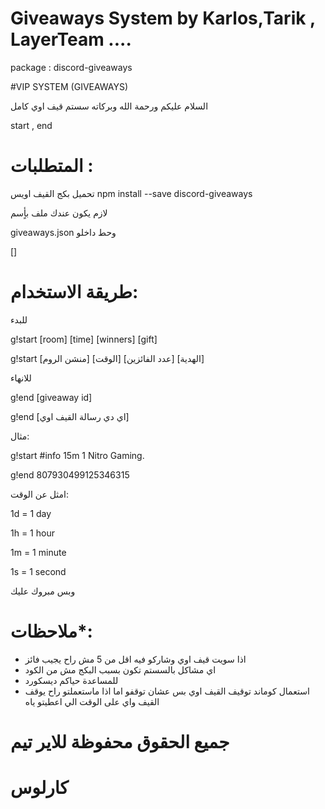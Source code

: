# Giveaways System by Karlos,Tarik , LayerTeam ....

package : discord-giveaways

#VIP SYSTEM (GIVEAWAYS)

السلام عليكم ورحمة الله وبركاته سستم قيف اوي كامل 

start , end

# المتطلبات :

تحميل بكج القيف اويس
npm install --save discord-giveaways

لازم يكون عندك ملف بأٍسم

giveaways.json
وحط داخلو

[]

# طريقة الاستخدام:

للبدء

g!start [room] [time] [winners] [gift]

g!start [منشن الروم] [الوقت] [عدد الفائزين] [الهدية]

للانهاء

g!end [giveaway id]

g!end [اي دي رسالة القيف اوي]

مثال:

g!start #info 15m 1 Nitro Gaming.

g!end 807930499125346315


امثل عن الوقت:

1d = 1 day

1h = 1 hour

1m = 1 minute

1s = 1 second


وبس مبروك عليك

# ملاحظات*:

* اذا سويت قيف اوي وشاركو فيه اقل من 5 مش راح يجيب فائز
* اي مشاكل بالسستم تكون بسبب البكج مش من الكود
* للمساعدة حياكم ديسكورد
* استعمال كوماند توقيف القيف اوي بس عشان توقفو اما اذا ماستعملتو راح يوقف القيف واي على الوقت الي اعطيتو ياه





# جميع الحقوق محفوظة للاير تيم
# كارلوس

